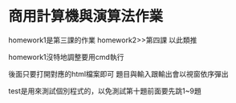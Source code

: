 # 商用計算機與演算法作業
 
homework1是第三課的作業
homework2>>第四課
以此類推

homework1沒特地調整要用cmd執行

後面只要打開對應的html檔案即可
題目與輸入跟輸出會以視窗依序彈出

test是用來測試個別程式的，以免測試第十題前面要先跳1~9題

